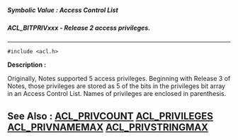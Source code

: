 ##### Symbolic Value : Access Control List
##### ACL_BITPRIVxxx - Release 2 access privileges.
---
```
#include <acl.h>
```
**Description :**

Originally, Notes supported 5 access privileges.  Beginning with Release 3 of 
Notes, those privileges are stored as 5 of the bits in the privileges bit array 
in an Access Control List.  Names of privileges are enclosed in parenthesis.

**See Also :**
[ACL_PRIVCOUNT](/reference/Symb/ACL_PRIVCOUNT)
[ACL_PRIVILEGES](/reference/Data/ACL_PRIVILEGES)
[ACL_PRIVNAMEMAX](/reference/Symb/ACL_PRIVNAMEMAX)
[ACL_PRIVSTRINGMAX](/reference/Symb/ACL_PRIVSTRINGMAX)
---
